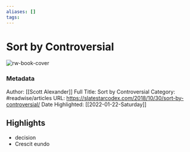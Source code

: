 ```yaml
---
aliases: []
tags:
---
```

# Sort by Controversial

![rw-book-cover](https://readwise-assets.s3.amazonaws.com/static/images/article3.5c705a01b476.png)
### Metadata
Author: [[Scott Alexander]]
Full Title: Sort by Controversial
Category: #readwise/articles
URL: https://slatestarcodex.com/2018/10/30/sort-by-controversial/
Date Highlighted: [[2022-01-22-Saturday]]

## Highlights
- decision
- Crescit eundo

